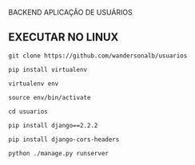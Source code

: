BACKEND APLICAÇÃO DE USUÁRIOS

EXECUTAR NO LINUX
-------------------
```
git clone https://github.com/wandersonalb/usuarios
```
```
pip install virtualenv
```
```
virtualenv env
```
```
source env/bin/activate
```
```
cd usuarios
```
```
pip install django==2.2.2
```
```
pip install django-cors-headers
```
```
python ./manage.py runserver
```
